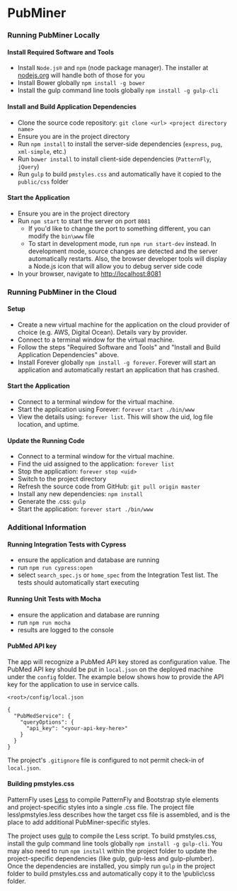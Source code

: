 # PubMiner

### Running PubMiner Locally
#### Install Required Software and Tools
 - Install `Node.js®` and `npm` (node package manager). The installer at [nodejs.org](https://nodejs.org) will handle both of those for you
 - Install Bower globally `npm install -g bower`
 - Install the gulp command line tools globally `npm install -g gulp-cli`

#### Install and Build Application Dependencies
 - Clone the source code repository: `git clone <url> <project directory name>`
 - Ensure you are in the project directory
 - Run `npm install` to install the server-side dependencies (`express`, `pug`, `xml-simple`, etc.)
 - Run `bower install` to install client-side dependencies (`PatternFly`, `jQuery`)
 - Run `gulp` to build `pmstyles.css` and automatically have it copied to the `public/css` folder

#### Start the Application
 - Ensure you are in the project directory
 - Run `npm start` to start the server on port `8081`
    - If you'd like to change the port to something different, you can modify the `bin\www` file
    - To start in development mode, run `npm run start-dev` instead. In development mode, source changes are detected and the server automatically restarts. Also, the browser developer tools will display a Node.js icon that will allow you to debug server side code
 - In your browser, navigate to [http://localhost:8081](http://localhost:8081)

### Running PubMiner in the Cloud
#### Setup
 - Create a new virtual machine for the application on the cloud provider of choice (e.g. AWS, Digital Ocean). Details vary by provider.
 - Connect to a terminal window for the virtual machine.
 - Follow the steps "Required Software and Tools" and "Install and Build Application Dependencies" above.
 - Install Forever globally `npm install -g forever`.  Forever will start an application and automatically restart an application that has crashed.

#### Start the Application
 - Connect to a terminal window for the virtual machine.
 - Start the application using Forever: `forever start ./bin/www`
 - View the details using: `forever list`. This will show the uid, log file location, and uptime.

#### Update the Running Code
 - Connect to a terminal window for the virtual machine.
 - Find the uid assigned to the application: `forever list`
 - Stop the application: `forever stop <uid>`
 - Switch to the project directory
 - Refresh the source code from GitHub: `git pull origin master`
 - Install any new dependencies: `npm install`
 - Generate the .css: `gulp`
 - Start the application: `forever start ./bin/www`

### Additional Information
#### Running Integration Tests with Cypress
 - ensure the application and database are running
 - run `npm run cypress:open`
 - select `search_spec.js` or `home_spec` from the Integration Test list. The tests should automatically start executing

#### Running Unit Tests with Mocha
- ensure the application and database are running
- run `npm run mocha`
- results are logged to the console

#### PubMed API key
The app will recognize a PubMed API key stored as configuration value. The PubMed API key should be put in `local.json` on the deployed machine under the `config` folder. The example below shows how to provide the API key for the application to use in service calls.
```
<root>/config/local.json
```
```
{
  "PubMedService": {
    "queryOptions": {
      "api_key": "<your-api-key-here>"
    }
  }
}
```
The project's `.gitignore` file is configured to not permit check-in of `local.json`.

#### Building pmstyles.css
PatternFly uses [Less](http://lesscss.org/) to compile PatternFly and Bootstrap style elements and project-specific
styles into a single .css file. The project file less\\pmstyles.less describes how the target css file is assembled, and is the place to add additional PubMiner-specific styles.

The project uses [gulp](https://gulpjs.com/) to compile the Less script. To build pmstyles.css, install the gulp command line tools globally `npm install -g gulp-cli`. You may also need to run `npm install` within the project folder to update the project-specific dependencies (like gulp, gulp-less and gulp-plumber). Once the dependencies are installed, you simply run `gulp` in the project folder to build pmstyles.css and automatically copy it to the \\public\\css folder.
